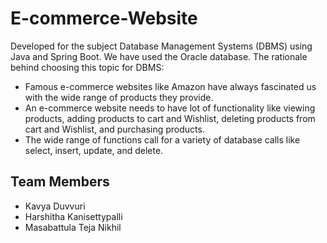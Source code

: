 # E-commerce-Website

Developed for the subject Database Management Systems (DBMS) using Java and Spring Boot. We have used the Oracle database. 
The rationale behind choosing this topic for DBMS:

- Famous e-commerce websites like Amazon have always fascinated us with the wide range of products they provide.
- An e-commerce website needs to have lot of functionality like viewing products, adding products to cart and Wishlist, deleting products from cart and Wishlist, and purchasing products.
- The wide range of functions call for a variety of database calls like select, insert, update, and delete.

## Team Members
- Kavya Duvvuri
- Harshitha Kanisettypalli
- Masabattula Teja Nikhil
